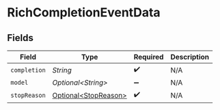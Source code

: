# RichCompletionEventData


## Fields

| Field                                                      | Type                                                       | Required                                                   | Description                                                |
| ---------------------------------------------------------- | ---------------------------------------------------------- | ---------------------------------------------------------- | ---------------------------------------------------------- |
| `completion`                                               | *String*                                                   | :heavy_check_mark:                                         | N/A                                                        |
| `model`                                                    | *Optional\<String>*                                        | :heavy_minus_sign:                                         | N/A                                                        |
| `stopReason`                                               | [Optional\<StopReason>](../../models/shared/StopReason.md) | :heavy_check_mark:                                         | N/A                                                        |